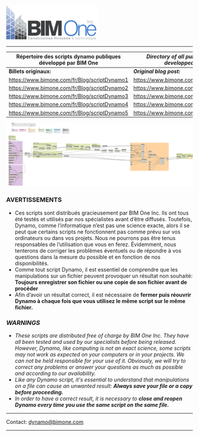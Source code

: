 
<img src="Logo.png" alt="BIM One Inc." width="250"/> 

---


| Répertoire des scripts dynamo publiques développé par BIM One | _Directory of all public dynamo scripts developped by BIM One_ |
| ----------- | ----------- |
| **Billets originaux:** | **_Original blog post:_** |
| https://www.bimone.com/fr/Blog/scriptDynamo1 | https://www.bimone.com/en/Blog/Dynamoscript1 |
| https://www.bimone.com/fr/Blog/scriptDynamo2 | https://www.bimone.com/en/Blog/Dynamoscript2 |
| https://www.bimone.com/fr/Blog/scriptDynamo3 | https://www.bimone.com/en/Blog/Dynamoscript3 |
| https://www.bimone.com/fr/Blog/scriptDynamo4 | https://www.bimone.com/en/Blog/Dynamoscript4 |
| https://www.bimone.com/fr/Blog/scriptDynamo5 | https://www.bimone.com/en/Blog/Dynamoscript5 |




<img src="BIM1_ArrowHeadSwitcher/BIM1_ArrowHeadSwitcher.png" alt="Script sample capture"/> 


### AVERTISSEMENTS

- Ces scripts sont distribués gracieusement par BIM One Inc. Ils ont tous été testés et utilisés par nos spécialistes avant d’être diffusés. Toutefois, Dynamo, comme l’informatique n’est pas une science exacte, alors il se peut que certains scripts ne fonctionnent pas comme prévu sur vos ordinateurs ou dans vos projets. Nous ne pourrons pas être tenus responsables de l’utilisation que vous en ferez. Évidemment, nous tenterons de corriger les problèmes éventuels ou de répondre à vos questions dans la mesure du possible et en fonction de nos disponibilités.
- Comme tout script Dynamo, il est essentiel de comprendre que les manipulations sur un fichier peuvent provoquer un résultat non souhaité: **Toujours enregistrer son fichier ou une copie de son fichier avant de procéder**
- Afin d’avoir un résultat correct, il est nécessaire de **fermer puis réouvrir Dynamo à chaque fois que vous utilisez le même script sur le même fichier.**

 ### _WARNINGS_

- *These scripts are distributed free of charge by BIM One Inc. They have all been tested and used by our specialists before being released. However, Dynamo, like computing is not an exact science, some scripts may not work as expected on your computers or in your projects. We can not be held responsible for your use of it. Obviously, we will try to correct any problems or answer your questions as much as possible and according to our availability.*
- *Like any Dynamo script, it's essential to understand that manipulations on a file can cause an unwanted result: **Always save your file or a copy before proceeding.***
- *In order to have a correct result, it is necessary to **close and reopen Dynamo every time you use the same script on the same file.***



---
Contact: dynamo@bimone.com

---
